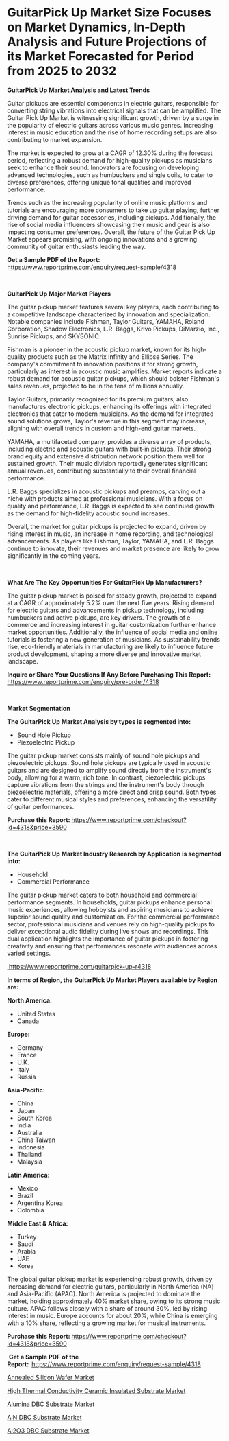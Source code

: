 <p><h1>GuitarPick Up Market Size Focuses on Market Dynamics, In-Depth Analysis and Future Projections of its Market Forecasted for Period from 2025 to 2032</h1></p><p><strong>GuitarPick Up Market Analysis and Latest Trends</strong></p>
<p><p>Guitar pickups are essential components in electric guitars, responsible for converting string vibrations into electrical signals that can be amplified. The Guitar Pick Up Market is witnessing significant growth, driven by a surge in the popularity of electric guitars across various music genres. Increasing interest in music education and the rise of home recording setups are also contributing to market expansion. </p><p>The market is expected to grow at a CAGR of 12.30% during the forecast period, reflecting a robust demand for high-quality pickups as musicians seek to enhance their sound. Innovators are focusing on developing advanced technologies, such as humbuckers and single coils, to cater to diverse preferences, offering unique tonal qualities and improved performance. </p><p>Trends such as the increasing popularity of online music platforms and tutorials are encouraging more consumers to take up guitar playing, further driving demand for guitar accessories, including pickups. Additionally, the rise of social media influencers showcasing their music and gear is also impacting consumer preferences. Overall, the future of the Guitar Pick Up Market appears promising, with ongoing innovations and a growing community of guitar enthusiasts leading the way.</p></p>
<p><strong>Get a Sample PDF of the Report:&nbsp;</strong> <a href="https://www.reportprime.com/enquiry/request-sample/4318?utm_campaign=2529&utm_medium=2&utm_source=Github&utm_content=ia&utm_term=19032025&utm_id=guitarpick-up">https://www.reportprime.com/enquiry/request-sample/4318</a></p>
<p>&nbsp;</p>
<p><strong>GuitarPick Up Major Market Players</strong></p>
<p><p>The guitar pickup market features several key players, each contributing to a competitive landscape characterized by innovation and specialization. Notable companies include Fishman, Taylor Guitars, YAMAHA, Roland Corporation, Shadow Electronics, L.R. Baggs, Krivo Pickups, DiMarzio, Inc., Sunrise Pickups, and SKYSONIC.</p><p>Fishman is a pioneer in the acoustic pickup market, known for its high-quality products such as the Matrix Infinity and Ellipse Series. The company's commitment to innovation positions it for strong growth, particularly as interest in acoustic music amplifies. Market reports indicate a robust demand for acoustic guitar pickups, which should bolster Fishman's sales revenues, projected to be in the tens of millions annually.</p><p>Taylor Guitars, primarily recognized for its premium guitars, also manufactures electronic pickups, enhancing its offerings with integrated electronics that cater to modern musicians. As the demand for integrated sound solutions grows, Taylor's revenue in this segment may increase, aligning with overall trends in custom and high-end guitar markets.</p><p>YAMAHA, a multifaceted company, provides a diverse array of products, including electric and acoustic guitars with built-in pickups. Their strong brand equity and extensive distribution network position them well for sustained growth. Their music division reportedly generates significant annual revenues, contributing substantially to their overall financial performance.</p><p>L.R. Baggs specializes in acoustic pickups and preamps, carving out a niche with products aimed at professional musicians. With a focus on quality and performance, L.R. Baggs is expected to see continued growth as the demand for high-fidelity acoustic sound increases.</p><p>Overall, the market for guitar pickups is projected to expand, driven by rising interest in music, an increase in home recording, and technological advancements. As players like Fishman, Taylor, YAMAHA, and L.R. Baggs continue to innovate, their revenues and market presence are likely to grow significantly in the coming years.</p></p>
<p>&nbsp;</p>
<p><strong>What Are The Key Opportunities For GuitarPick Up Manufacturers?</strong></p>
<p><p>The guitar pickup market is poised for steady growth, projected to expand at a CAGR of approximately 5.2% over the next five years. Rising demand for electric guitars and advancements in pickup technology, including humbuckers and active pickups, are key drivers. The growth of e-commerce and increasing interest in guitar customization further enhance market opportunities. Additionally, the influence of social media and online tutorials is fostering a new generation of musicians. As sustainability trends rise, eco-friendly materials in manufacturing are likely to influence future product development, shaping a more diverse and innovative market landscape.</p></p>
<p><strong>Inquire or Share Your Questions If Any Before Purchasing This Report:</strong> <a href="https://www.reportprime.com/enquiry/pre-order/4318?utm_campaign=2529&utm_medium=2&utm_source=Github&utm_content=ia&utm_term=19032025&utm_id=guitarpick-up">https://www.reportprime.com/enquiry/pre-order/4318</a></p>
<p>&nbsp;</p>
<p><strong>Market Segmentation</strong></p>
<p><strong>The GuitarPick Up Market Analysis by types is segmented into:</strong></p>
<p><ul><li>Sound Hole Pickup</li><li>Piezoelectric Pickup</li></ul></p>
<p><p>The guitar pickup market consists mainly of sound hole pickups and piezoelectric pickups. Sound hole pickups are typically used in acoustic guitars and are designed to amplify sound directly from the instrument's body, allowing for a warm, rich tone. In contrast, piezoelectric pickups capture vibrations from the strings and the instrument's body through piezoelectric materials, offering a more direct and crisp sound. Both types cater to different musical styles and preferences, enhancing the versatility of guitar performances.</p></p>
<p><strong>Purchase this Report:&nbsp;</strong><a href="https://www.reportprime.com/checkout?id=4318&price=3590&utm_campaign=2529&utm_medium=2&utm_source=Github&utm_content=ia&utm_term=19032025&utm_id=guitarpick-up">https://www.reportprime.com/checkout?id=4318&price=3590</a></p>
<p>&nbsp;</p>
<p><strong>The GuitarPick Up Market Industry Research by Application is segmented into:</strong></p>
<p><ul><li>Household</li><li>Commercial Performance</li></ul></p>
<p><p>The guitar pickup market caters to both household and commercial performance segments. In households, guitar pickups enhance personal music experiences, allowing hobbyists and aspiring musicians to achieve superior sound quality and customization. For the commercial performance sector, professional musicians and venues rely on high-quality pickups to deliver exceptional audio fidelity during live shows and recordings. This dual application highlights the importance of guitar pickups in fostering creativity and ensuring that performances resonate with audiences across varied settings.</p></p>
<p><a href="https://www.reportprime.com/guitarpick-up-r4318?utm_campaign=2529&utm_medium=2&utm_source=Github&utm_content=ia&utm_term=19032025&utm_id=guitarpick-up">&nbsp;https://www.reportprime.com/guitarpick-up-r4318</a></p>
<p><strong>In terms of Region, the GuitarPick Up Market Players available by Region are:</strong></p>
<p>
    <p> <strong> North America: </strong>
        <ul>
            <li>United States</li>
            <li>Canada</li>
        </ul>
        </p> 
    <p> <strong> Europe: </strong>
        <ul>
            <li>Germany</li>
            <li>France</li>
            <li>U.K.</li>
            <li>Italy</li>
            <li>Russia</li>
        </ul>
        </p> 
    <p> <strong> Asia-Pacific: </strong>
        <ul>
            <li>China</li>
            <li>Japan</li>
            <li>South Korea</li>
            <li>India</li>
            <li>Australia</li>
            <li>China Taiwan</li>
            <li>Indonesia</li>
            <li>Thailand</li>
            <li>Malaysia</li>
        </ul>
        </p> 
    <p> <strong> Latin America: </strong>
        <ul>
            <li>Mexico</li>
            <li>Brazil</li>
            <li>Argentina Korea</li>
            <li>Colombia</li>
        </ul>
        </p> 
    <p> <strong> Middle East & Africa: </strong>
        <ul>
            <li>Turkey</li>
            <li>Saudi</li>
            <li>Arabia</li>
            <li>UAE</li>
            <li>Korea</li>
        </ul>
    </p>
    </p>
<p><p>The global guitar pickup market is experiencing robust growth, driven by increasing demand for electric guitars, particularly in North America (NA) and Asia-Pacific (APAC). North America is projected to dominate the market, holding approximately 40% market share, owing to its strong music culture. APAC follows closely with a share of around 30%, led by rising interest in music. Europe accounts for about 20%, while China is emerging with a 10% share, reflecting a growing market for musical instruments.</p></p>
<p><strong>Purchase this Report: </strong><a href="https://www.reportprime.com/checkout?id=4318&price=3590&utm_campaign=2529&utm_medium=2&utm_source=Github&utm_content=ia&utm_term=19032025&utm_id=guitarpick-up">https://www.reportprime.com/checkout?id=4318&price=3590</a></p>
<p>&nbsp;<strong>Get a Sample PDF of the Report:&nbsp;&nbsp;</strong><a href="https://www.reportprime.com/enquiry/request-sample/4318?utm_campaign=2529&utm_medium=2&utm_source=Github&utm_content=ia&utm_term=19032025&utm_id=guitarpick-up">https://www.reportprime.com/enquiry/request-sample/4318</a></p>
<p><strong></strong></p>
<p><p><a href="https://github.com/gallatannyv6/Market-Research-Report-List-1/blob/main/annealed-silicon-wafer-market.md?utm_campaign=2529&utm_medium=2&utm_source=Github&utm_content=ia&utm_term=19032025&utm_id=guitarpick-up">Annealed Silicon Wafer Market</a></p><p><a href="https://github.com/DianaWilson796/Market-Research-Report-List-1/blob/main/high-thermal-conductivity-ceramic-insulated-substrate-market.md?utm_campaign=2529&utm_medium=2&utm_source=Github&utm_content=ia&utm_term=19032025&utm_id=guitarpick-up">High Thermal Conductivity Ceramic Insulated Substrate Market</a></p><p><a href="https://github.com/wwwkeltoum/Market-Research-Report-List-5/blob/main/alumina-dbc-substrate-market.md?utm_campaign=2529&utm_medium=2&utm_source=Github&utm_content=ia&utm_term=19032025&utm_id=guitarpick-up">Alumina DBC Substrate Market</a></p><p><a href="https://github.com/joannesouthgate/Market-Research-Report-List-5/blob/main/aln-dbc-substrate-market.md?utm_campaign=2529&utm_medium=2&utm_source=Github&utm_content=ia&utm_term=19032025&utm_id=guitarpick-up">AlN DBC Substrate Market</a></p><p><a href="https://github.com/sofayahoo2023/Market-Research-Report-List-7/blob/main/al2o3-dbc-substrate-market.md?utm_campaign=2529&utm_medium=2&utm_source=Github&utm_content=ia&utm_term=19032025&utm_id=guitarpick-up">Al2O3 DBC Substrate Market</a></p></p>